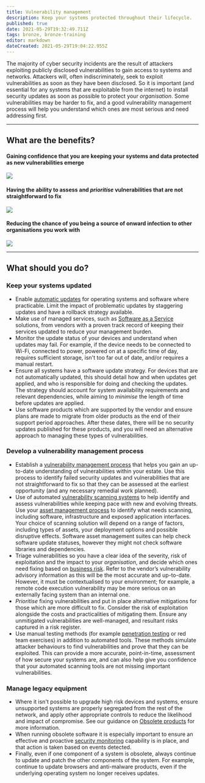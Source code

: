 ```yaml
---
title: Vulnerability management
description: Keep your systems protected throughout their lifecycle.
published: true
date: 2021-05-29T19:32:49.711Z
tags: bronze, bronze-training
editor: markdown
dateCreated: 2021-05-29T19:04:22.955Z
---
```


The majority of cyber security incidents are the result of attackers exploiting publicly disclosed vulnerabilities to gain access to systems and networks. Attackers will, often indiscriminately, seek to exploit vulnerabilities as soon as they have been disclosed. So it is important (and essential for any systems that are exploitable from the internet) to install security updates as soon as possible to protect your *organisation*. Some vulnerabilities may be harder to fix, and a good vulnerability management process will help you understand which ones are most serious and need addressing first.

---

## What are the benefits?

#### **Gaining confidence that you are keeping your systems and data protected as new vulnerabilities emerge**

![](https://www.ncsc.gov.uk/images/chevron-16px-black.svg)

#### **Having the ability to assess and** ***prioritise*** **vulnerabilities that are not straightforward to fix**

![](https://www.ncsc.gov.uk/images/chevron-16px-black.svg)

#### **Reducing the chance of you being a source of onward infection to other organisations you work with**

![](https://www.ncsc.gov.uk/images/chevron-16px-black.svg)

---

## What should you do?

### **Keep your systems updated**

-   Enable [automatic updates](https://www.ncsc.gov.uk/collection/mobile-device-guidance/keeping-devices-and-software-up-to-date) for operating systems and software where practicable. Limit the impact of problematic updates by staggering updates and have a rollback strategy available.
-   Make use of managed services, such as [Software as a Service](https://www.ncsc.gov.uk/collection/saas-security) solutions, from vendors with a proven track record of keeping their services updated to reduce your management burden.
-   Monitor the update status of your devices and understand when updates may fail. For example, if the device needs to be connected to Wi-Fi, connected to power, powered on at a specific time of day, requires sufficient storage, isn't too far out of date, and/or requires a manual restart.
-   Ensure all systems have a software update strategy. For devices that are not automatically updated, this should detail how and when updates get applied, and who is responsible for doing and checking the updates. The strategy should account for system availability requirements and relevant dependencies, while aiming to *minimise* the length of time before updates are applied.
-   Use software products which are supported by the vendor and ensure plans are made to migrate from older products as the end of their support period approaches. After these dates, there will be no security updates published for these products, and you will need an alternative approach to managing these types of vulnerabilities.

### **Develop a vulnerability management process**

-   Establish a [vulnerability management process](https://www.ncsc.gov.uk/blog-post/helping-to-manage-vulnerability-disclosure) that helps you gain an up-to-date understanding of vulnerabilities within your estate. Use this process to identify failed security updates and vulnerabilities that are not straightforward to fix so that they can be assessed at the earliest opportunity (and any necessary remedial work planned).
-   Use of automated [vulnerability scanning systems](https://www.ncsc.gov.uk/guidance/vulnerability-scanning-tools-and-services) to help identify and assess vulnerabilities while keeping pace with new and evolving threats. Use your [asset management process](https://www.ncsc.gov.uk/collection/10-steps/asset-management) to identify what needs scanning, including software, infrastructure and exposed application interfaces. Your choice of scanning solution will depend on a range of factors, including types of assets, your deployment options and possible disruptive effects. Software asset management suites can help check software update statuses, however they might not check software libraries and dependencies.
-   Triage vulnerabilities so you have a clear idea of the severity, risk of exploitation and the impact to your *organisation*, and decide which ones need fixing based on [business risk](https://www.ncsc.gov.uk/collection/10-steps/risk-management). Refer to the vendor’s vulnerability advisory information as this will be the most accurate and up-to-date. However, it must be contextualised to your environment; for example, a remote code execution vulnerability may be more serious on an externally facing system than an internal one.
-   *Prioritise* fixing vulnerabilities and put in place alternative mitigations for those which are more difficult to fix. Consider the risk of exploitation alongside the costs and practicalities of mitigating them. Ensure any unmitigated vulnerabilities are well-managed, and resultant risks captured in a risk register.
-   Use manual testing methods (for example [penetration testing](https://www.ncsc.gov.uk/guidance/penetration-testing) or red team exercises) in addition to automated tools. These methods simulate attacker behaviours to find vulnerabilities and prove that they can be exploited. This can provide a more accurate, point-in-time, assessment of how secure your systems are, and can also help give you confidence that your automated scanning tools are not missing important vulnerabilities.

### **Manage legacy equipment**

-   Where it isn't possible to upgrade high risk devices and systems, ensure unsupported systems are properly segregated from the rest of the network, and apply other appropriate controls to reduce the likelihood and impact of compromise. See our guidance on [Obsolete products](https://www.ncsc.gov.uk/collection/mobile-device-guidance/managing-the-risks-from-obsolete-products) for more information.
-   When running obsolete software it is especially important to ensure an effective and proactive [security monitoring](https://www.ncsc.gov.uk/collection/10-steps/logging-and-monitoring) capability is in place, and that action is taken based on events detected.
-   Finally, even if one component of a system is obsolete, always continue to update and patch the other components of the system. For example, continue to update browsers and anti-malware products, even if the underlying operating system no longer receives updates.
